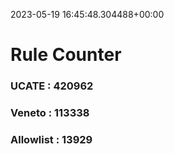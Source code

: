 2023-05-19 16:45:48.304488+00:00
# Rule Counter 
 ### UCATE : 420962

 ### Veneto : 113338

 ### Allowlist : 13929